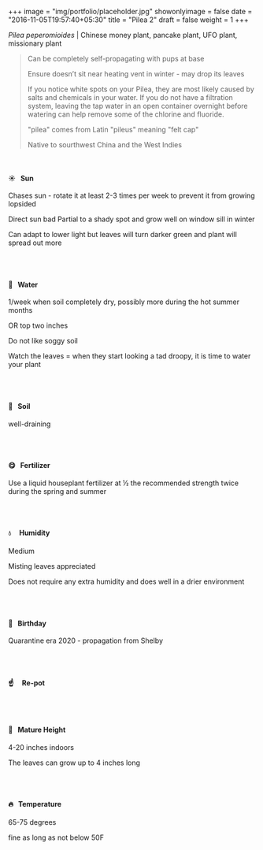 +++
image = "img/portfolio/placeholder.jpg"
showonlyimage = false
date = "2016-11-05T19:57:40+05:30"
title = "Pilea 2"
draft = false
weight = 1
+++

*Pilea peperomioides* | Chinese money plant, pancake plant, UFO plant, missionary plant
<!--more-->

> Can be completely self-propagating with pups at base
>
> Ensure doesn’t sit near heating vent in winter - may drop its leaves
>
> If you notice white spots on your Pilea, they are most likely caused by salts and chemicals in your water. If you do not have a filtration system, leaving the tap water in an open container overnight before watering can help remove some of the chlorine and fluoride.
>
>"pilea" comes from Latin "pileus" meaning "felt cap"
>
>Native to sourthwest China and the West Indies



</br>

#### :sunny:  &nbsp; Sun
Chases sun - rotate it at least 2-3 times per week to prevent it from growing lopsided

Direct sun bad
Partial to a shady spot and grow well on window sill in winter

Can adapt to lower light but leaves will turn darker green and plant will spread out more

</br></br>

#### :ocean:  &nbsp; Water
1/week when soil completely dry, possibly more during the hot summer months

OR top two inches

Do not like soggy soil

Watch the leaves = when they start looking a tad droopy, it is time to water your plant

</br></br>

#### :seedling:  &nbsp; Soil
well-draining

</br></br>

#### :yum:  &nbsp; Fertilizer
Use a liquid houseplant fertilizer at ½ the recommended strength twice during the spring and summer

</br></br>

#### :droplet: &nbsp; &nbsp; Humidity
Medium

Misting leaves appreciated

Does not require any extra humidity and does well in a drier environment

</br></br>

#### :cake:  &nbsp; Birthday
Quarantine era 2020 - propagation from Shelby

</br></br>

#### :point_up:  &nbsp;&nbsp;&nbsp; Re-pot

</br></br>

#### :triumph:  &nbsp; Mature Height
4-20 inches indoors

The leaves can grow up to 4 inches long

</br></br>

#### :fire:  &nbsp; Temperature
65-75 degrees

fine as long as not below 50F
